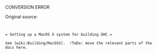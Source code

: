 CONVERSION ERROR

Original source:

```trac


= Setting up a MacOS X system for building GHC =

See [wiki:Building/MacOSX].  !ToDo: move the relevant parts of the docs here.

```
